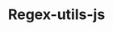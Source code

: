 ---
layout: home

title: Regex-utils-js

hero:
  name: Regex-utils-js
  text: 集成了常用正则表达式的工具函数库
  tagline: typescript开发而成，减少你爬楼的时间，提高你的开发效率
  actions:
    - theme: brand
      text: 快速开始
      link: /guide/foreword
    - theme: alt
      text: Github
      link: https://github.com/zguiyang/regex-utils-js

features:
  - title: 表达式可配置
    details: 你可以通过参数动态的设置正则表达式的匹配规则，如限定字符长度、特殊字符范围等等
  - title: 稳定可靠
    details: 每一个正则表达式均有对应的测试用例，测试用例均通过，请放心使用
  - title: 表达式齐全
    details: 整理收集了各大网站、社区通用的正则表达式，方便你的使用，把搜索正则时间用来摸鱼，它不香吗？
  - title: 关于维护和更新
    details: 只能保证有Bug一定会修，我使用一天就维护一天。同时也欢迎大家来提交bug，我会尽快修复。
---